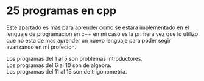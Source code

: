 # 25 programas en cpp
Este apartado es mas para aprender como se estara implementado en el lenguaje de programacion en c++ en mi caso es la primera vez que lo utilizo que no esta de mas aprender un nuevo lenguaje para poder segir avanzando en mi profecion.

Los programas del 1 al 5 son problemas introductores.  
Los programas del 6 al 10 son de algebra.  
Los programas del 11 al 15 son de trigonometria.  

